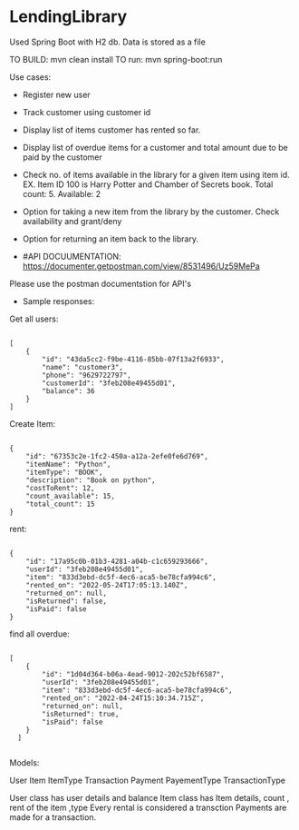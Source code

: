 # LendingLibrary


Used Spring Boot with H2 db. Data is stored as a file

TO BUILD: mvn clean install
TO run: mvn spring-boot:run

Use cases:

- Register new user
- Track customer using customer id
- Display list of items customer has rented so far.
- Display list of overdue items for a customer and total amount due to be paid by
the customer
- Check no. of items available in the library for a given item using item id. EX.
Item ID 100 is Harry Potter and Chamber of Secrets book. Total count: 5.
Available: 2
- Option for taking a new item from the library by the customer. Check
availability and grant/deny
- Option for returning an item back to the library.




- #API DOCUUMENTATION: https://documenter.getpostman.com/view/8531496/Uz59MePa

Please use the postman documentstion for API's





- Sample responses:

Get all users:
```

[
    {
        "id": "43da5cc2-f9be-4116-85bb-07f13a2f6933",
        "name": "customer3",
        "phone": "9629722797",
        "customerId": "3feb208e49455d01",
        "balance": 36
    }
]

```

Create Item:

```

{
    "id": "67353c2e-1fc2-450a-a12a-2efe0fe6d769",
    "itemName": "Python",
    "itemType": "BOOK",
    "description": "Book on python",
    "costToRent": 12,
    "count_available": 15,
    "total_count": 15
}

```


rent:

```

{
    "id": "17a95c0b-01b3-4281-a04b-c1c659293666",
    "userId": "3feb208e49455d01",
    "item": "833d3ebd-dc5f-4ec6-aca5-be78cfa994c6",
    "rented_on": "2022-05-24T17:05:13.140Z",
    "returned_on": null,
    "isReturned": false,
    "isPaid": false
}

```

find all overdue:

```

[
    {
        "id": "1d04d364-b06a-4ead-9012-202c52bf6587",
        "userId": "3feb208e49455d01",
        "item": "833d3ebd-dc5f-4ec6-aca5-be78cfa994c6",
        "rented_on": "2022-04-24T15:10:34.715Z",
        "returned_on": null,
        "isReturned": true,
        "isPaid": false
    }
  ]
  
```



Models:

User
Item
ItemType
Transaction
Payment
PayementType
TransactionType


User class has user details and balance
Item class has Item details, count , rent of the item ,type
Every rental is considered a transction
Payments are made for a transaction.
